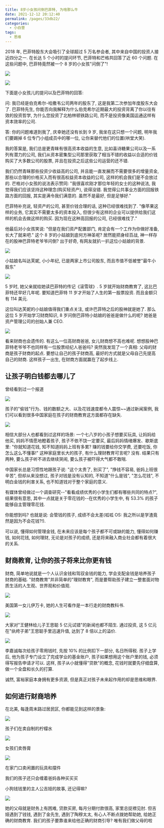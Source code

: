```yaml
---
title: 8岁小女孩问倒巴菲特, 为啥那么牛
date: 2021-12-12 20:12:40
permalink: /pages/33db22/
categories:
  - 小白营
tags:
  - 思维
---
```


2018 年, 巴菲特股东大会吸引了全球超过 5 万名参会者, 其中来自中国的投资人接近四分之一. 在长达 5 个小时的提问环节, 巴菲特和芒格共回答了近 60 个问题. 在这些问题中, 巴菲特竟然被一个 8 岁的小女孩"问倒了"!

![](../.vuepress/public/img/camp/098.png)

![](../.vuepress/public/img/camp/099.png)

下面是小女孩儿的提问以及巴菲特的回答:

问: 我已经是伯克希尔-哈撒韦公司两年的股东了, 这是我第二次参加年度股东大会了. 巴菲特先生, 你能否向我解释为什么伯克希尔近期最大的投资背离了你以往有效的投资哲学, 为什么您投资了北柏林顿铁路公司, 而不是投资像美国运通这样有资本效率的公司.

答: 你的问题难道到我了, 庆幸她还没有长到 9 岁, 我坐在这只想一个问题, 明年我们要踢掉 6 位专门小组成员中的哪一位, 让你来替代他们的位置(哄堂大笑).

我的答案是, 我们总是更青睐有很高资本收益的生意, 比如喜诗糖果公司以及一系列有潜力的公司, 我们从资本密集型公司那里获取了相当不错的收益以合适的价钱购买了大多数公司的股票, 并且在投资之后这些公司运营的还不错.

我们仍然青睐那些投资少收益高的公司, 并且能一直发展而不需要很多的增量资金, 那些以合理的价格买入而有很高权益资本收益的公司, 这样的机会我们是不会放过的. 芒格对小女孩的说法表示赞同: "我很喜欢刚才那位年轻的女士的这种说法, 我觉得我们应该坚持这种理念(购买轻资产), 说得没错. 我觉得公共事业方面的回报铁路方面的回报, 其实是满令我们满意的. 虽然不是最好, 但是足够好."

巴菲特补充说, 轻资产的公司, 甚至价钱合理的话, 这种已经很难找到了. "像苹果这样的业务, 它其实不需要太多的资本投入, 但很少有这样的企业可以提供给我们这样的机会去做这样的购买. 因为现在这种高回报的公司, 已经很难找了."

他最后对小女孩笑说: "但是在我们资产配置部门, 肯定会有一个工作为你做好准备, 长大了就来吧." 这个 8 岁的小姑娘到底何方神圣呢? 居然能把身经百战, 神一样存在的股神巴菲特老爷爷问倒? 出于好奇, 有网友就扒一扒这位小姑娘的背景.

![](../.vuepress/public/img/camp/100.png)

小姑娘名叫达芙妮, 小小年纪, 已是两家上市公司股东, 而且市值不低被誉"最牛小股东"

![](../.vuepress/public/img/camp/101.png)

5 岁时, 她父亲就给她读巴菲特的传记《滚雪球》. 5 岁就开始财商教育了, 这比巴菲特还早好几年呢. 要知道巴菲特 11 岁才开始了人生的第一股票投资. 而且金额只有 114 美元.

这位叫达芙妮的小姑娘值得我们重点关注, 或许巴菲特之后的股神就是她了. 那么这位 5 岁开始学习财商知识, 8 岁问倒巴菲特小姑娘的爸爸是做什么的呢? 她爸是资产管理公司的创始人兼 CEO.

![](../.vuepress/public/img/camp/102.png)

看来财商也会遗传的. 有这么一位高财商爸爸, 女儿财商想不高也难呢. 想想股神巴菲特老爷爷不也同样有一位股票经纪人爸爸吗? 突然我发现了一个真相: 父母的财商是孩子财商的起点. 要想让自己的孩子财商高, 最好的方式就是父母自己先提高自己的财商. 这样孩子一出生, 在财商方面就赢在了起步线上.

## 让孩子明白钱都去哪儿了

曾经看到过一个报道

![](../.vuepress/public/img/camp/103.png)

孩子的"偷钱"行为、钱的数额之大、以及花钱速度都令人震惊~~通过新闻案例, 我们可以看到很多中国家庭在孩子的财商教育这方面都存在缺失.

![](../.vuepress/public/img/camp/104.png)

相信大部分人也都看到过这样的场景: 一个七八岁的小孩子想要买玩具, 让妈妈给他买, 妈妈不情愿地瞪着孩子, 孩子不依不饶一定要买, 最后妈妈情绪爆发、歇斯底里: "你就知道花钱, 知不知道妈妈上班有多累? 赚的钱要给你交学费, 还要吃饭, 你怎么这么不懂事!" 这种家庭里长大的孩子, 有什么理财教育可言呢? 没有. 结果只有两种, 要么孩子听不进去继续哭闹, 要么孩子被吓得大气都不敢喘.

中国家长总是习惯性地跟孩子说: "这个太贵了, 别买了", "挣钱不容易, 爸妈上班很辛苦", 但却从来没想过, 孩子对钱是没有认知的, 不知道"什么是钱", "怎么花钱", 不明白金钱的利害关系, 也不知道钱对于整个家庭的意义.

有媒体曾经做过一个调查研究--"看看成绩优秀的小学生们都有哪些共同的特点?", 结果很有意思, 其中一点就是关于零花钱的--在优秀的小学生中, 有 53.3% 的孩子能够自主管理零花钱.

你能想到吗? 也就是说: 会管钱的孩子, 成绩不会太差(呱呱 OS: 我之所以是学渣竟然是因为不会花钱?!).

可以说, 懂得如何管理金钱, 在未来应该是每个孩子都不可或缺的能力, 懂得如何赚钱, 如何花钱, 如何理财, 无论是对孩子的成绩, 还是将来融入商业社会都有着很大的关系.

## 财商教育, 让你的孩子将来比你更有钱

财商, 简单地说就是一个人认识金钱和驾驭金钱的能力, 学会支配金钱是培养孩子财商的基础. "财商教育"并非简单的"理财教育", 而是要帮助孩子建立一整套面对物质生活的人生观、世界观和价值观.

![](../.vuepress/public/img/camp/105.png)

美国第一女儿伊万卡, 她的人生可看作是一本行走的财商教科书.

![](../.vuepress/public/img/camp/106.png)

大家对"王健林给儿子王思聪 5 亿元试错"的新闻也都不陌生. 通过投资, 这 5 亿元在"纨绔子弟"王思聪手里迅速升值, 达到了 8 倍以上的溢价.

![](../.vuepress/public/img/camp/107.png)

李嘉诚每次给孩子零用钱时, 先按 10% 的比例扣下一部分, 名日所得税. 孩子上学后, 他为孩子专门设立了完成学业的基金账户, 孩子如果想用这个账户里的钱, 必须得写报告申请才可以. 这样, 孩子从小就懂得"贷款"的概念, 花钱时就要先仔细盘算, 做一个全盘和长久的打算.

诚然, 富裕家庭本身拥有更多资源, 但是真正对孩子未来起作用的却是思维和眼界.

## 如何进行财商培养

在北美, 每逢周末路过居民区, 你都能见到这样的景象:

![](../.vuepress/public/img/camp/108.png)

孩子们在卖自制的柠檬水

![](../.vuepress/public/img/camp/109.png)

女孩们卖唇膏

![](../.vuepress/public/img/camp/110.png)

在家门口卖闲置的玩具和摆件

我们的孩子还只会缠着爸妈各种买买买

小狗钱钱里的主人公吉娅的故事, 还记得嘛?

![](../.vuepress/public/img/camp/111.png)

她的父母就是财务上有困难, 贷款买房, 每月分期付款很高, 家里总捉襟见肘. 但吉娅遇到了钱钱, 遇到了金先生, 遇到了陶穆太太, 有心人不断点拨她帮助她, 给她正确的财商教育. 我们的孩子要靠谁来给他正确的财商引导? 唯有我们做父母的啦
